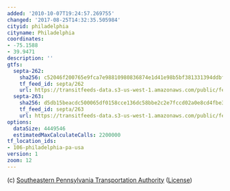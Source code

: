 ```yaml
---
added: '2010-10-07T19:24:57.269755'
changed: '2017-08-25T14:32:35.505984'
cityid: philadelphia
cityname: Philadelphia
coordinates:
- -75.1588
- 39.9471
description: ''
gtfs:
  septa-262:
    sha256: c52046f200765e9fca7e98810980836874e1d41e98b5bf381331394ddbf09589
    tf_feed_id: septa/262
    url: https://transitfeeds-data.s3-us-west-1.amazonaws.com/public/feeds/septa/262/20170824/gtfs.zip
  septa-263:
    sha256: d5db15beacdc500065df0158cce136dc58bbe2c2e7fccd02a0e8cd4fbe31a020
    tf_feed_id: septa/263
    url: https://transitfeeds-data.s3-us-west-1.amazonaws.com/public/feeds/septa/263/20170823/gtfs.zip
options:
  dataSize: 4449546
  estimatedMaxCalculateCalls: 2200000
tf_location_ids:
- 106-philadelphia-pa-usa
version: 1
zoom: 12
---
```


(c) [Southeastern Pennsylvania Transportation Authority](http://www.septa.org/index.html) ([License](http://www2.septa.org/developer/index.php))
